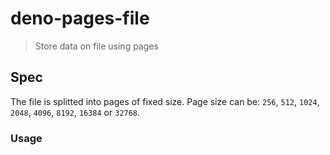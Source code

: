 # deno-pages-file

> Store data on file using pages

## Spec

The file is splitted into pages of fixed size.
Page size can be: `256`, `512`, `1024`, `2048`, `4096`, `8192`, `16384` or `32768`.

### Usage
